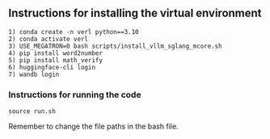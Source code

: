 
## Instructions for installing the virtual environment

```
1) conda create -n verl python==3.10
2) conda activate verl
3) USE_MEGATRON=0 bash scripts/install_vllm_sglang_mcore.sh
4) pip install word2number
5) pip install math_verify
6) huggingface-cli login
7) wandb login
```

### Instructions for running the code

```
source run.sh
```
Remember to change the file paths in the bash file.
